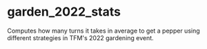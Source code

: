 # garden_2022_stats
 Computes how many turns it takes in average to get a pepper using different strategies in TFM's 2022 gardening event.
